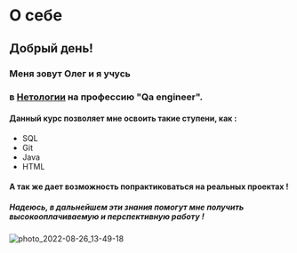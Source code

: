 # О себе
## Добрый день!
### Меня зовут Олег и я учусь   
### в [Нетологии](https://netology.ru/) на профессию "Qа engineer".
#### Данный курс позволяет  мне освоить такие ступени, как :
* SQL
* Git
* Java
* HTML
#### А так же дает возможность попрактиковаться на реальных проектах !
##### Надеюсь, в дальнейшем эти знания помогут мне получить высокооплачиваемую и перспективную работу !
![photo_2022-08-26_13-49-18](https://user-images.githubusercontent.com/112779251/190144214-13443fb5-cf11-4aae-ac0b-72d525101188.jpg)

